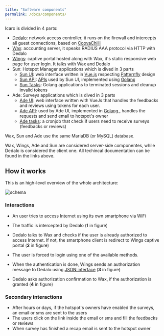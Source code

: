 ```yaml
---
title: "Software components"
permalink: /docs/components/
---
```


Icaro is divided in 4 parts:

- [Dedalo](https://github.com/nethesis/icaro/tree/master/dedalo): network access controller,
  it runs on the firewall and intercepts all guest connections, based on [CoovaChilli](http://coova.github.io/CoovaChilli/)
- [Wax](https://github.com/nethesis/icaro/tree/master/wax): accounting server, it speaks RADIUS AAA protocol via HTTP with Dedalo
- [Wings](https://github.com/nethesis/icaro/tree/master/wings): captive portal hosted along with Wax, it's static responsive web page for user login. It talks with Wax and Dedalo
- Sun: Hotspot Manager applications which is dived in 3 parts
  - [Sun UI](https://github.com/nethesis/icaro/tree/master/sun/sun-ui): web interface written in [Vue.js](https://vuejs.org/) respecting [Patternfly](http://www.patternfly.org) design
  - [Sun API](https://github.com/nethesis/icaro/tree/master/sun/sun-api): [APIs]({{site.api_url}}) used by Sun UI, implemented using [Golang ](https://golang.org/)
  - [Sun Tasks](https://github.com/nethesis/icaro/tree/master/sun/sun-tasks): Golang applications to terminated sessions and cleanup invalid tokens
- Ade: Surveys applications which is dived in 3 parts
  - [Ade UI](https://github.com/nethesis/icaro/tree/master/ade/ade-ui): web interface written with VueJs that handles the feedbacks and reviews using tokens for each user.
  - [Ade API](https://github.com/nethesis/icaro/tree/master/ade/ade-api): used by Ade UI, implemented in [Golang ](https://golang.org/), handles the requests and send email to hotspot's owner
  - [Ade tasks](https://github.com/nethesis/icaro/tree/master/ade/ade-tasks): a cronjob that check if users need to receive surveys (feedbacks or reviews)

Wax, Sun and Ade use the same MariaDB (or MySQL) database.

Wax, Wings, Ade and Sun are considered server-side componentes, while Dedalo is considered the client one.
All techincal documentation can be found in the links above.

## How it works

This is an high-level overview of the whole architecture:

![schema](../img/schema.png "Schema")


### Interactions

- An user tries to access Internet using its own smartphone via WiFi

- The traffic is intercepted by Dedalo (**1** in figure)

- Dedalo talks to Wax and checks if the user is already authorized to access Internet.
  If not, the smartphone client is redirect to Wings captive portal (**2** in figure)

- The user is forced to login using one of the available methods.

- When the authentication is done, Wings sends an authorization message to Dedalo using [JSON interface](http://coova.github.io/CoovaChilli/JSON/) (**3** in figure)

- Dedalo asks authorization confirmation to Wax, if the authorization is granted (**4** in figure)

### Secondary interactions
- After hours or days, if the hotspot's owners have enabled the surveys, an email or sms are sent to the users
- The users click on the link inside the email or sms and fill the feedbacks or reviews
- When survey has finished a recap email is sent to the hotspot owner